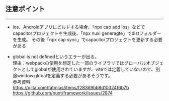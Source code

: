 ## 注意ポイント
---
- ios、Androidアプリにビルドする場合、「npx cap add ios」などでcapacitorプロジェクトを生成後、「npx nuxi generagte」でdistフォルダーを生成。
その後「npx cap sync」でcapacitorプロジェクトを更新する必要がある

- global is not definedというエラーが出る。  
理由：webpackの使用を想定した一部のライブラリではグローバルオブジェクトとしてglobalが使用されていますが、viteでは定義していないので、別途window.globalを定義する必要があるそうです。  
参考資料  
https://qiita.com/tatmius/items/f28369bb8d10324f6b7b  
https://github.com/nuxt/framework/issues/2874  


